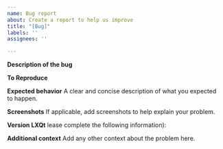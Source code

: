```yaml
---
name: Bug report
about: Create a report to help us improve
title: "[Bug]"
labels: ''
assignees: ''

---
```


**Description of the bug**
<!--A clear and concise description of what the bug is.-->

**To Reproduce**
<!--Steps to reproduce the behavior:
1. Go to '...'
2. Click on '....'
3. Scroll down to '....'
4. See error-->

**Expected behavior**
A clear and concise description of what you expected to happen.

**Screenshots**
If applicable, add screenshots to help explain your problem.

**Version LXQt**
lease complete the following information):

 
**Additional context**
Add any other context about the problem here.
